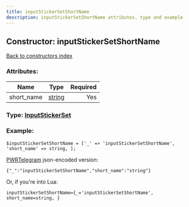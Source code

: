 ```yaml
---
title: inputStickerSetShortName
description: inputStickerSetShortName attributes, type and example
---
```

## Constructor: inputStickerSetShortName  
[Back to constructors index](index.md)



### Attributes:

| Name     |    Type       | Required |
|----------|:-------------:|---------:|
|short\_name|[string](../types/string.md) | Yes|



### Type: [InputStickerSet](../types/InputStickerSet.md)


### Example:

```
$inputStickerSetShortName = ['_' => 'inputStickerSetShortName', 'short_name' => string, ];
```  

[PWRTelegram](https://pwrtelegram.xyz) json-encoded version:

```
{"_":"inputStickerSetShortName","short_name":"string"}
```


Or, if you're into Lua:  


```
inputStickerSetShortName={_='inputStickerSetShortName', short_name=string, }

```


